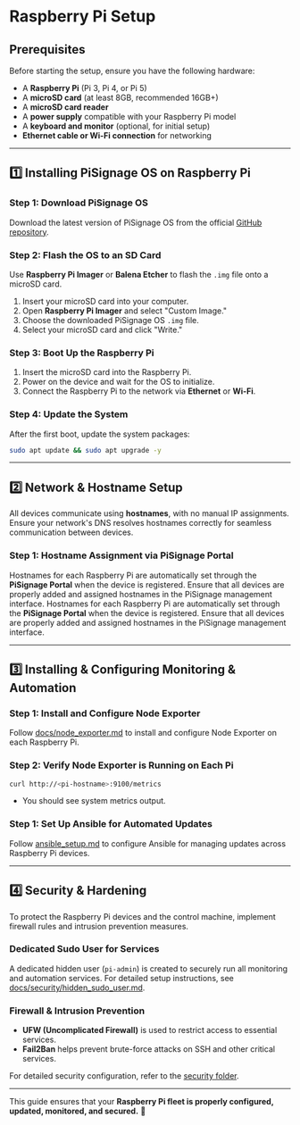 # Raspberry Pi Setup

## Prerequisites
Before starting the setup, ensure you have the following hardware:
- A **Raspberry Pi** (Pi 3, Pi 4, or Pi 5)
- A **microSD card** (at least 8GB, recommended 16GB+)
- A **microSD card reader**
- A **power supply** compatible with your Raspberry Pi model
- A **keyboard and monitor** (optional, for initial setup)
- **Ethernet cable or Wi-Fi connection** for networking

---

## **1️⃣ Installing PiSignage OS on Raspberry Pi**

### **Step 1: Download PiSignage OS**
Download the latest version of PiSignage OS from the official [GitHub repository](https://github.com/colloqi/piSignage).

### **Step 2: Flash the OS to an SD Card**
Use **Raspberry Pi Imager** or **Balena Etcher** to flash the `.img` file onto a microSD card.

1. Insert your microSD card into your computer.
2. Open **Raspberry Pi Imager** and select "Custom Image."
3. Choose the downloaded PiSignage OS `.img` file.
4. Select your microSD card and click "Write."

### **Step 3: Boot Up the Raspberry Pi**
1. Insert the microSD card into the Raspberry Pi.
2. Power on the device and wait for the OS to initialize.
3. Connect the Raspberry Pi to the network via **Ethernet** or **Wi-Fi**.

### **Step 4: Update the System**
After the first boot, update the system packages:
```bash
sudo apt update && sudo apt upgrade -y
```

---

## **2️⃣ Network & Hostname Setup**
All devices communicate using **hostnames**, with no manual IP assignments. Ensure your network's DNS resolves hostnames correctly for seamless communication between devices.

### **Step 1: Hostname Assignment via PiSignage Portal**
Hostnames for each Raspberry Pi are automatically set through the **PiSignage Portal** when the device is registered. Ensure that all devices are properly added and assigned hostnames in the PiSignage management interface.
Hostnames for each Raspberry Pi are automatically set through the **PiSignage Portal** when the device is registered. Ensure that all devices are properly added and assigned hostnames in the PiSignage management interface.


---

## **3️⃣ Installing & Configuring Monitoring & Automation**

### **Step 1: Install and Configure Node Exporter**
Follow [docs/node_exporter.md](docs/node_exporter.md) to install and configure Node Exporter on each Raspberry Pi.

### **Step 2: Verify Node Exporter is Running on Each Pi**
```bash
curl http://<pi-hostname>:9100/metrics
```
- You should see system metrics output.

### **Step 1: Set Up Ansible for Automated Updates**
Follow [ansible_setup.md](ansible_setup.md) to configure Ansible for managing updates across Raspberry Pi devices.




---

## **4️⃣ Security & Hardening**
To protect the Raspberry Pi devices and the control machine, implement firewall rules and intrusion prevention measures.

### **Dedicated Sudo User for Services**
A dedicated hidden user (`pi-admin`) is created to securely run all monitoring and automation services. For detailed setup instructions, see [docs/security/hidden_sudo_user.md](docs/security/hidden_sudo_user.md).

### **Firewall & Intrusion Prevention**
- **UFW (Uncomplicated Firewall)** is used to restrict access to essential services.
- **Fail2Ban** helps prevent brute-force attacks on SSH and other critical services.

For detailed security configuration, refer to the [security folder](https://github.com/gorman-ap/rpi-fleet-management/tree/main/docs/security).


---

This guide ensures that your **Raspberry Pi fleet is properly configured, updated, monitored, and secured.** 🚀

